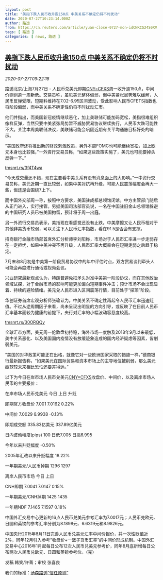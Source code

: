 ```yaml
---
layout: post
title: "美指下跌人民币收升逾150点 中美关系不确定仍将不时扰动"
date: 2020-07-27T10:23:14.000Z
author: 路透
from: https://cn.reuters.com/article/yuan-close-0727-mon-idCNKCS24S0XV
tags: [ 路透 ]
categories: [ news, 路透 ]
---
```

<!--1595845394000-->
[美指下跌人民币收升逾150点 中美关系不确定仍将不时扰动](https://cn.reuters.com/article/yuan-close-0727-mon-idCNKCS24S0XV)
------

<div>
<div><i>2020-07-27T09:22:18</i></div><div class="StandardArticleBody_body"><p>路透北京/上海7月27日 - 人民币兑美元即期<a href="/investing/currencies/quote?srcCurr=CNY&destCurr=USD">CNY=CFXS</a>周一收升逾150点，中间价则创逾一周新低。交易员称，虽见美元整体偏弱，但中美紧张局势难以缓解，人民币反弹受限，短期料维持在7.02-6.95区间波动，受此影响人民币CFETS指数也将阶段偏弱，而中美关系不确定性仍将不时扰动汇市。 </p><p>他们并指出，而美国新冠疫情继续恶化，加上美联储可能加码宽松，美指很难组织像样反弹，当然只要中美紧张局势暂不威胁贸易协议继续执行，人民币大跌可能性不大。关注本周美联储决议，美联储可能会巩固近期有关平均通胀目标好处的暗示。 </p><p>“美国政府还将推出新的财政刺激政策，另外本周FOMC也可能继续宽松，加上欧元本身也比较强，”一外资行交易员称，“如果这些政策实施了，美元也可能要掉头反弹一下。” </p><p><a href="https://tmsnrt.rs/3f4T4wa">tmsnrt.rs/3f4T4wa</a> </p><p>“今天成交量还不错，现在主要看中美关系有没有消息面上的大影响。”一中资行交易员称，美元近期一直比较弱，如果中美对抗再升级，可能人民震荡幅度会再大一些，但还是会围绕7上下。 </p><p>而中国外交部周一称，按照中方要求，美国驻成都总领馆闭馆。中方主管部门随后从正门进入，实行接管。另据美国司法部官员说，一名在中国驻旧金山总领馆躲避的中国研究人员已被美国拘留，预计将于周一出庭。 </p><p>另一外资行交易员表示，美指现在看感觉还没有止跌，中美摩擦又让人民币相对于其他非美货币较弱，可以关注下人民币汇率指数，看在91.5是否会有支撑。 </p><p>招商银行金融市场部首席外汇分析师李刘阳称，市场对于人民币汇率进一步走弱存在一定担忧，如果中美冲突不再升级，人民币汇率大概率会在短期走弱之后趋于稳定。 </p><p>7月末和8月初是中美第一阶段贸易协议中的年中评估时点，双方贸易谈判牵头人可能会再度进行通话或视频会议。 </p><p>兴业研究最新观点认为，特朗普避免把矛头对准中美第一阶段协议，而在其他政治领域试探，对于金融市场的影响可能更加偏向短期事件冲击；预计市场不会出现显着、持续的避险情绪。美元兑人民币进入区间震荡行情，目前处于“探顶”阶段。 </p><p>华创证券首席宏观分析师张瑜认为，中美关系不确定性再起令人民币汇率迅速贬值。不过从逆周期因子来看，尚未呈现出明显的方向引导，或反映了在目前人民币汇率基本面较为健康的前提下，央行对汇率的小幅波动容忍度较高。 </p><p><a href="https://tmsnrt.rs/30ORQQy">tmsnrt.rs/30ORQQy</a> </p><p>全球汇市方面，美元周一伦敦盘初持稳，海外市场一度触及2018年9月以来最低，美中关系恶化、以及美国国内疫情没有放缓迹象造成的国内经济疑虑等因素，皆削弱美元。 </p><p>“美国的对华政策可能正在出格，就像它对一些欧洲国家采取的措施一样，”德商银行最新报告称，“如果美元在国际贸易和资本市场上的主导地位被削弱，那么美元疲软较未来相比恐怕还要差得远。” </p><p>以下为今日在岸市场人民币兑美元<a href="/investing/currencies/quote?srcCurr=CNY&destCurr=USD">CNY=CFXS</a>收盘价、中间价，以及离岸市场人民币的主要报价： </p><p>           在岸市场人民币兑美元                        今日            上日            升贬           </p><p>                                即期官方收盘价     7.001        7.0162           0.22%           </p><p>                                    中间价    7.0029        6.9938          -0.13%           </p><p>                                  即期成交额   335.83亿美元     337.89亿美元                    </p><p>                           日内波动幅度(pips)      100         日低7.005      日高6.995           </p><p>                               今年以来升贬幅度                                  -0.50%           </p><p>                          2005年汇改以来升贬幅度                                  18.22%           </p><p>                            一年期美元/人民币掉期         1296           1297                  </p><p>           离岸人民币市场                           今日            上日                             </p><p>                                  CNH即期    7.0041        7.0147           0.15%           </p><p>                            一年期美元/CNH掉期     1425          1435                            </p><p>                                 一年期NDF    7.1465        7.1597           0.18%           </p><p>中国外汇交易中心更新的16点人民币兑美元参考汇率为7.0017元；人民币兑欧元、日圆和英镑的参考汇率分别为8.1898元、6.6319元和8.9826元。 </p><p>中国央行2015年8月11日完善人民币兑美元汇率中间价报价，并一次性贬值近2%，同年12月引入参考“收盘价+一篮子货币汇率”的中间价形成机制。中国外汇交易中心2016年1月起每日公布12次人民币兑美元参考价，同年8月底新增每日公布两次人民币兑欧元、日圆和英镑参考价。（完）  </p><div class="Attribution_container"><div class="Attribution_attribution"><p class="Attribution_content">发稿 韩笑/许菁；审校 张喜良</p></div></div><div class="StandardArticleBody_trustBadgeContainer"><span class="StandardArticleBody_trustBadgeTitle">我们的标准：</span><span class="trustBadgeUrl"><a href="https://www.thomsonreuters.cn/content/dam/openweb/documents/pdf/china/brochures/about-us-1.pdf">汤森路透“信任原则”</a></span></div></div>
</div>
